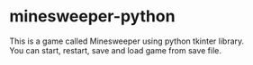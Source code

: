 # minesweeper-python
This is a game called Minesweeper using python tkinter library.  
You can start, restart, save and load game from save file.
